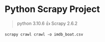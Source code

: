 
# Python Scrapy Project
> python 3.10.6 :+1:
> Scrapy 2.6.2


```Start the spider 'crawl' and export to csv file
scrapy crawl crawl -o imdb_boat.csv      
```